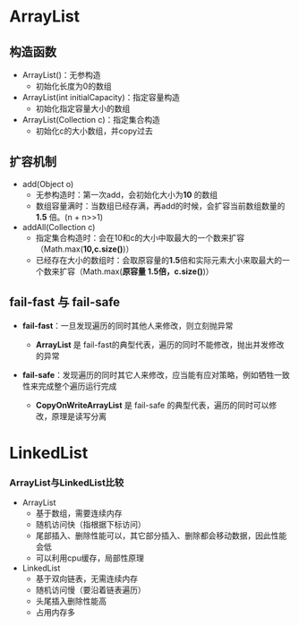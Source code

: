 # ArrayList

## 构造函数

- ArrayList()：无参构造
  - 初始化长度为0的数组
- ArrayList(int initialCapacity)：指定容量构造
  - 初始化指定容量大小的数组
- ArrayList(Collection c)：指定集合构造
  - 初始化c的大小数组，并copy过去

## 扩容机制

- add(Object o)
  - 无参构造时：第一次add，会初始化大小为**10** 的数组
  - 数组容量满时：当数组已经存满，再add的时候，会扩容当前数组数量的**1.5** 倍。(n + n>>1)
- addAll(Collection c)
  - 指定集合构造时：会在10和c的大小中取最大的一个数来扩容（Math.max(**10,c.size()**)）
  - 已经存在大小的数组时：会取原容量的**1.5**倍和实际元素大小来取最大的一个数来扩容（Math.max(**原容量 1.5倍，c.size()**)）

## fail-fast 与 fail-safe

- **fail-fast**：一旦发现遍历的同时其他人来修改，则立刻抛异常
  - **ArrayList** 是 fail-fast的典型代表，遍历的同时不能修改，抛出并发修改的异常

- **fail-safe**：发现遍历的同时其它人来修改，应当能有应对策略，例如牺牲一致性来完成整个遍历运行完成
  - **CopyOnWriteArrayList** 是 fail-safe 的典型代表，遍历的同时可以修改，原理是读写分离

# LinkedList

### ArrayList与LinkedList比较

- ArrayList
  - 基于数组，需要连续内存
  - 随机访问快（指根据下标访问）
  - 尾部插入、删除性能可以，其它部分插入、删除都会移动数据，因此性能会低
  - 可以利用cpu缓存，局部性原理
- LinkedList
  - 基于双向链表，无需连续内存
  - 随机访问慢（要沿着链表遍历）
  - 头尾插入删除性能高
  - 占用内存多

















